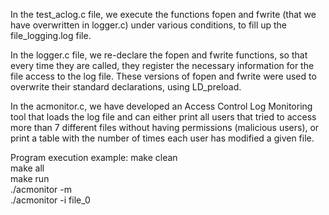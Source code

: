 In the test_aclog.c file, we execute the functions fopen and fwrite (that we have overwritten in logger.c) 
under various conditions, to fill up the file_logging.log file.

In the logger.c file, we re-declare the fopen and fwrite functions, so that every time they are called, 
they register the necessary information for the file access to the log file. These versions of fopen and 
fwrite were used to overwrite their standard declarations, using LD_preload. 

In the acmonitor.c, we have developed an Access Control Log Monitoring tool that loads the log file and 
can either print all users that tried to access more than 7 different files without having permissions 
(malicious users), or print a table with the number of times each user has modified a given file.

Program execution example:
make clean  
make all  
make run  
./acmonitor -m  
./acmonitor -i file_0

